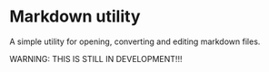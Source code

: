 Markdown utility
================

A simple utility for opening, converting and editing markdown files.

WARNING: THIS IS STILL IN DEVELOPMENT!!!